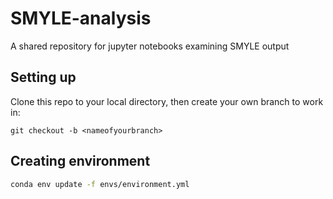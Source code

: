 # SMYLE-analysis
A shared repository for jupyter notebooks examining SMYLE output

## Setting up
Clone this repo to your local directory, then create your own branch to work in:
```
git checkout -b <nameofyourbranch>
```

## Creating environment
```bash
conda env update -f envs/environment.yml
```

